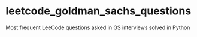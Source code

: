 # leetcode_goldman_sachs_questions
Most frequent LeeCode questions asked in GS interviews solved in Python
